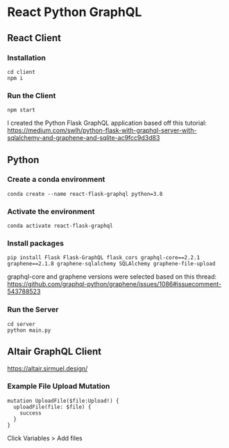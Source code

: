 # React Python GraphQL

## React Client

### Installation

```
cd client
npm i
```

### Run the Client
```
npm start
```

I created the Python Flask GraphQL application based off this tutorial: https://medium.com/swlh/python-flask-with-graphql-server-with-sqlalchemy-and-graphene-and-sqlite-ac9fcc9d3d83

## Python

### Create a conda environment
```
conda create --name react-flask-graphql python=3.8
```

### Activate the environment
```
conda activate react-flask-graphql
```

### Install packages 
```
pip install Flask Flask-GraphQL flask_cors graphql-core==2.2.1 graphene==2.1.8 graphene-sqlalchemy SQLAlchemy graphene-file-upload
```

graphql-core and graphene versions were selected based on this thread: https://github.com/graphql-python/graphene/issues/1086#issuecomment-543788523

### Run the Server
```
cd server
python main.py
```

## Altair GraphQL Client
https://altair.sirmuel.design/

### Example File Upload Mutation
```
mutation UploadFile($file:Upload!) {
  uploadFile(file: $file) {
    success
  }
}
```

Click Variables > Add files